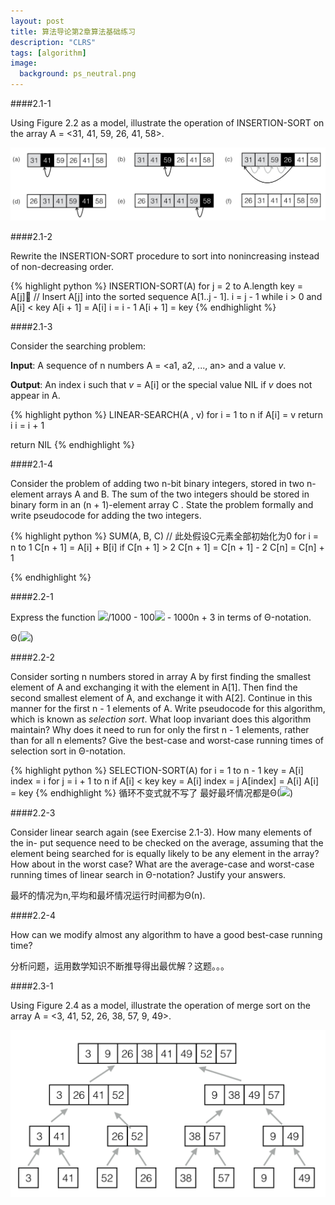 ```yaml
---
layout: post
title: 算法导论第2章算法基础练习
description: "CLRS"
tags: [algorithm]
image:
  background: ps_neutral.png
---
```


####2.1-1

Using Figure 2.2 as a model, illustrate the operation of INSERTION-SORT on the array A = <31, 41, 59, 26, 41, 58>.

![](/images/CLRS-1.1.png)

####2.1-2

Rewrite the INSERTION-SORT procedure to sort into nonincreasing instead of non-decreasing order.

{% highlight python %}
INSERTION-SORT(A)
for j = 2 to A.length
	key = A[j]􏰀
	// Insert A[j] into the sorted sequence A[1..j - 1].
	i = j - 1
	while i > 0 and A[i] < key
		A[i + 1] = A[i]
		i = i - 1
	A[i + 1] = key
{% endhighlight %}

####2.1-3

Consider the searching problem:

**Input**: A sequence of n numbers A = <a1, a2, ..., an> and a value *v*.

**Output**: An index i such that *v* = A[i] or the special value NIL if *v* does not appear in A.

{% highlight python %}
LINEAR-SEARCH(A , v)
for i = 1 to n
	if A[i] = v
		return i
	i = i + 1

return NIL
{% endhighlight %}

####2.1-4

Consider the problem of adding two n-bit binary integers, stored in two n-element arrays A and B. The sum of the two integers should be stored in binary form in an (n + 1)-element array C . State the problem formally and write pseudocode for adding the two integers.

{% highlight python %}
SUM(A, B, C)
// 此处假设C元素全部初始化为0
for i = n to 1
	C[n + 1] = A[i] + B[i]
	if C[n + 1] > 2
		C[n + 1] = C[n + 1] - 2
		C[n] = C[n] + 1

{% endhighlight %}

####2.2-1

Express the function ![](http://www.zhihu.com/equation?tex=n%5E3)/1000 - 100![](http://www.zhihu.com/equation?tex=n%5E2) - 1000n + 3 in terms of Θ-notation.

Θ(![](http://www.zhihu.com/equation?tex=n%5E3))

####2.2-2

Consider sorting n numbers stored in array A by first finding the smallest element of A and exchanging it with the element in A[1]. Then find the second smallest element of A, and exchange it with A[2]. Continue in this manner for the first n - 1 elements of A. Write pseudocode for this algorithm, which is known as *selection sort*. What loop invariant does this algorithm maintain? Why does it need to run for only the first n - 1 elements, rather than for all n elements? Give the best-case and worst-case running times of selection sort in Θ-notation.

{% highlight python %}
SELECTION-SORT(A)
for i = 1 to n - 1
	key = A[i]
	index = i
	for j = i + 1 to n
		if A[i] < key
			key = A[i]
			index = j
	A[index] = A[i]
	A[i] = key
{% endhighlight %}
循环不变式就不写了
最好最坏情况都是Θ(![](http://www.zhihu.com/equation?tex=n%5E2))

####2.2-3

Consider linear search again (see Exercise 2.1-3). How many elements of the in- put sequence need to be checked on the average, assuming that the element being searched for is equally likely to be any element in the array? How about in the worst case? What are the average-case and worst-case running times of linear search in Θ-notation? Justify your answers.

最坏的情况为n,平均和最坏情况运行时间都为Θ(n).

####2.2-4

How can we modify almost any algorithm to have a good best-case running time?

分析问题，运用数学知识不断推导得出最优解？这题。。。

####2.3-1

Using Figure 2.4 as a model, illustrate the operation of merge sort on the array A = <3, 41, 52, 26, 38, 57, 9, 49>. 

![](/images/CLRS-1.2.png)